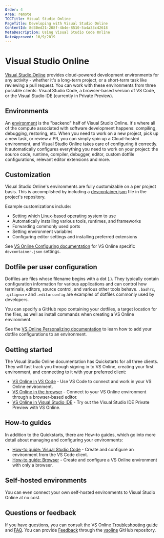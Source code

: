 ```yaml
---
Order: 4
Area: remote
TOCTitle: Visual Studio Online
PageTitle: Developing with Visual Studio Online
ContentId: 8d30ed21-208f-4b4e-8510-5a4a33c42618
MetaDescription: Using Visual Studio Code Online
DateApproved: 10/9/2019
---
```

# Visual Studio Online

[Visual Studio Online](https://docs.microsoft.com/visualstudio/online/overview/what-is-vsonline) provides cloud-powered development environments for any activity - whether it's a long-term project, or a short-term task like reviewing a pull request. You can work with these environments from three possible clients: Visual Studio Code, a browser-based version of VS Code, or the Visual Studio IDE (currently in Private Preview).

## Environments

An [environment](https://docs.microsoft.com/visualstudio/online/overview/what-is-vsonline#environments) is the "backend" half of Visual Studio Online. It's where all of the compute associated with software development happens: compiling, debugging, restoring, etc. When you need to work on a new project, pick up a new task, or review a PR, you can simply spin up a Cloud-hosted environment, and Visual Studio Online takes care of configuring it correctly. It automatically configures everything you need to work on your project: the source code, runtime, compiler, debugger, editor, custom dotfile configurations, relevant editor extensions and more.

## Customization

Visual Studio Online's environments are fully customizable on a per project basis. This is accomplished by including a [devcontainer.json](/docs/remote/containers.md#creating-a-devcontainerjson-file) file in the project's repository.

Example customizations include:

* Setting which Linux-based operating system to use
* Automatically installing various tools, runtimes, and frameworks
* Forwarding commonly used ports
* Setting environment variables
* Configuring editor settings and installing preferred extensions

See [VS Online Configuring documentation](https://docs.microsoft.com/visualstudio/online/reference/configuring) for VS Online specific `devcontainer.json` settings.

## Dotfile per user configuration

Dotfiles are files whose filename begins with a dot (.). They typically contain configuration information for various applications and can control how terminals, editors, source control, and various other tools behave. `.bashrc`, `.gitignore` and `.editorconfig` are examples of dotfiles commonly used by developers.

You can specify a GitHub repo containing your dotfiles, a target location for the files, as well as install commands when creating a VS Online environment.

See the [VS Online Personalizing documentation](https://docs.microsoft.com/visualstudio/online/reference/personalizing) to learn how to add your dotfile configurations to an environment.

## Getting started

The Visual Studio Online documentation has Quickstarts for all three clients. They will fast track you through signing in to VS Online, creating your first environment, and connecting to it with your preferred client:

* [VS Online in VS Code](https://docs.microsoft.com/visualstudio/online/quickstarts/vscode) - Use VS Code to connect and work in your VS Online environment.
* [VS Online in the browser](https://docs.microsoft.com/visualstudio/online/quickstarts/browser) - Connect to your VS Online environment through a browser-based editor.
* [VS Online in Visual Studio IDE](https://docs.microsoft.com/visualstudio/online/quickstarts/vs) - Try out the Visual Studio IDE Private Preview with VS Online.

## How-to guides

In addition to the Quickstarts, there are How-to guides, which go into more detail about managing and configuring your environments:

* [How-to guide: Visual Studio Code](https://docs.microsoft.com/visualstudio/online/how-to/vscode) - Create and configure an environment from the VS Code client.
* [How-to guide: Browser](https://docs.microsoft.com/visualstudio/online/how-to/browser) - Create and configure a VS Online environment with only a browser.

## Self-hosted environments

You can even connect your own self-hosted environments to Visual Studio Online at no cost.

## Questions or feedback

If you have questions, you can consult the VS Online [Troubleshooting guide](https://docs.microsoft.com/visualstudio/online/resources/troubleshooting) and [FAQ](https://docs.microsoft.com/visualstudio/online/resources/faq). You can provide [Feedback](https://docs.microsoft.com/visualstudio/online/resources/feedback) through the [vsoline](https://github.com/MicrosoftDocs/vsonline) GitHub repository.
